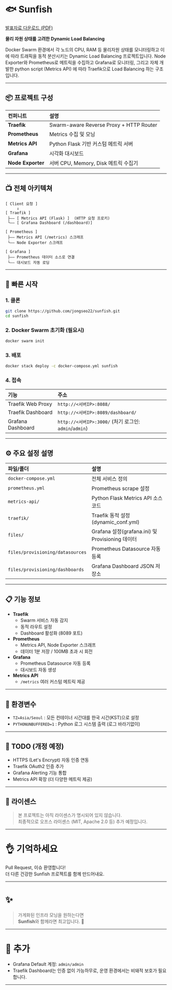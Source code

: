 # 🐟 Sunfish
[발표자료 다운로드 (PDF)](./files/sunfish.pdf)

**물리 자원 상태를 고려한 Dynamic Load Balancing**

Docker Swarm 환경에서 각 노드의 CPU, RAM 등 물리자원 상태를 모니터링하고
이에 따라 트래픽을 동적 분산시키는 Dynamic Load Balancing 프로젝트입니다.
Node Exporter와 Prometheus로 메트릭을 수집하고 Grafana로 모니터링,
그리고 자체 개발한 python script (Metrics API) 에 따라
Traefik으로 Load Balancing 하는 구조입니다.

---

## 📦 프로젝트 구성

| 컨퍼니트 | 설명 |
|:---|:---|
| **Traefik** | Swarm-aware Reverse Proxy + HTTP Router |
| **Prometheus** | Metrics 수집 및 모닝 |
| **Metrics API** | Python Flask 기반 커스텀 메트릭 서버 |
| **Grafana** | 시각화 대시보드 |
| **Node Exporter** | 서버 CPU, Memory, Disk 메트릭 수집기 |

---

## 📺 전체 아키텍쳐

```
[ Client 요청 ]
     ↓
[ Traefik ]
 ├—— [ Metrics API (Flask) ]  (HTTP 요청 프로키)
 └—— [ Grafana Dashboard (/dashboard)]
 
[ Prometheus ]
 ├—— Metrics API (/metrics) 스크래프
 └—— Node Exporter 스크래프

[ Grafana ]
 ├—— Prometheus 데이터 소스로 연결
 └—— 대시보드 자동 로딩
```

---

## 🚀 빠른 시작

### 1. 클론

```bash
git clone https://github.com/jongseo22/sunfish.git
cd sunfish
```

### 2. Docker Swarm 초기화 (필요시)

```bash
docker swarm init
```

### 3. 배포

```bash
docker stack deploy -c docker-compose.yml sunfish
```

### 4. 접속

| 기능 | 주소 |
|:---|:---|
| Traefik Web Proxy | `http://<서버IP>:8088/` |
| Traefik Dashboard | `http://<서버IP>:8089/dashboard/` |
| Grafana Dashboard | `http://<서버IP>:3000/` (처기 로그인: `admin`/`admin`) |

---

## ⚙️ 주요 설정 설명

| 파일/폴더 | 설명 |
|:---|:---|
| `docker-compose.yml` | 전체 서비스 정의 |
| `prometheus.yml` | Prometheus scrape 설정 |
| `metrics-api/` | Python Flask Metrics API 소스코드 |
| `traefik/` | Traefik 동적 설정 (dynamic_conf.yml) |
| `files/` | Grafana 설정(grafana.ini) 및 Provisioning 데이터 |
| `files/provisioning/datasources` | Prometheus Datasource 자동 등록 |
| `files/provisioning/dashboards` | Grafana Dashboard JSON 저장소 |

---

## 📋 기능 정보

- **Traefik**
  - Swarm 서비스 자동 감지
  - 동적 라우트 설정
  - Dashboard 활성화 (8089 포트)
- **Prometheus**
  - Metrics API, Node Exporter 스크래프
  - 데이터 1분 저장 / 100MB 초과 시 회전
- **Grafana**
  - Prometheus Datasource 자동 등록
  - 대시보드 자동 생성
- **Metrics API**
  - `/metrics` 여러 커스텀 메트릭 제공

---

## 🧰 환경변수

- `TZ=Asia/Seoul` : 모든 컨테이너 시간대를 한국 시간(KST)으로 설정
- `PYTHONUNBUFFERED=1` : Python 로그 시스템 출력 (로그 바라기없이)

---

## 🧹 TODO (개정 예정)

- HTTPS (Let's Encrypt) 자동 인증 연동
- Traefik OAuth2 인증 추가
- Grafana Alerting 기능 통합
- Metrics API 확장 (더 다양한 메트릭 제공)

---

## 📄 라이센스

> 본 프로젝트는 아직 라이센스가 명시되어 있지 않습니다.  
> 최종적으로 오프스 라이센스 (MIT, Apache 2.0 등) 추가 예정입니다.

---

# 👌 기억하세요

Pull Request, 이슈 환영합니다!  
더 다른 건강한 Sunfish 프로젝트를 함께 만드어내요.

---

# ✨

> 가게화된 인프라 모닝을 원하는다면  
> **Sunfish**와 함께라면 최고입니다. 🚀

---

# 📎 추가

- Grafana Default 계정: `admin/admin`
- Traefik Dashboard는 인증 없이 가능하무로, 운영 환경에서는 비돼적 보호가 필요합니다.

---
